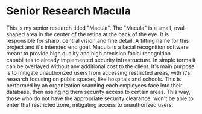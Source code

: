 # Senior Research Macula

This is my senior research titled "Macula". The "Macula" is a small, oval-shaped area in the center of the retina at the back of the eye. It is responsible for sharp, central vision and fine detail. 
A fitting name for this project and it's intended end goal. Macula is a facial recognition software meant to provide high quality and high precision facial recognition capabilites to already 
implemented security infrastructure. In simple terms it can be overlayed without any additional cost to the client. It's main purpose is to mitigate unauthorized users from accessing restricted 
areas, with it's research focusing on public spaces, like hospitals and schools. This is performed by an organization scanning each employees face into their database, then assinging them security 
access to certain areas. This way, those who do not have the appropriate security clearance, won't be able to enter that restricted zone, mitigating access to unauthorized users.
